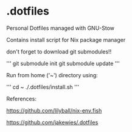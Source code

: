 # .dotfiles

Personal Dotfiles managed with GNU-Stow

Contains install script for Nix package manager

don't forget to download git submodules!!

'''
git submodule init
git submodule update
'''

Run from home ('~') directory using:

'''
cd ~
./.dotfiles/install.sh
'''



References:

https://github.com/lilyball/nix-env.fish

https://github.com/jakewies/.dotfiles
